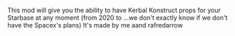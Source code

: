 This mod will give you the ability to have Kerbal Konstruct props for your Starbase at any moment (from 2020 to ...we don't exactly know if we don't have the Spacex's plans)
It's made by me aand rafredarrow
